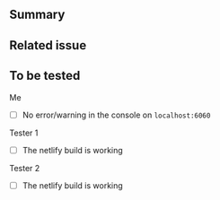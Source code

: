 <!-- IMPORTANT: If this is a breaking change or a backwards compatible feature, please prefix the title of this PR with **Breaking:** or **Feature:** -->

## Summary

<!-- Some context about this PR: screenshots and links to the docs are appreciate -->

## Related issue

<!-- Paste the github issue here -->

## To be tested

Me
- [ ] No error/warning in the console on `localhost:6060`

Tester 1

- [ ] The netlify build is working
  <!-- Put here everything that the reviewer 1 should test to be sure that everything is working properly -->

Tester 2

- [ ] The netlify build is working
  <!-- Put here everything that the reviewer 2 should test to be sure that everything is working properly -->
